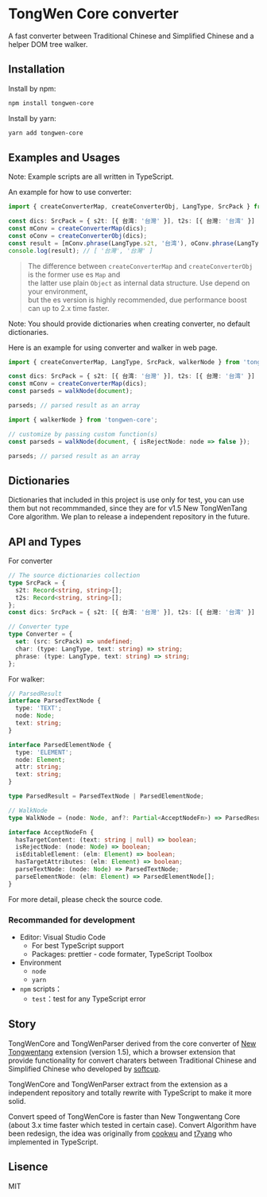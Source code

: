 # TongWen Core converter

A fast converter between Traditional Chinese and Simplified Chinese and a helper DOM tree walker.

## Installation

Install by npm:

```bash
npm install tongwen-core
```

Install by yarn:

```bash
yarn add tongwen-core
```

## Examples and Usages

Note: Example scripts are all written in TypeScript.

An example for how to use converter:

```typescript
import { createConverterMap, createConverterObj, LangType, SrcPack } from 'tongwen-core';

const dics: SrcPack = { s2t: [{ 台湾: '台灣' }], t2s: [{ 台灣: '台湾' }] };
const mConv = createConverterMap(dics);
const oConv = createConverterObj(dics);
const result = [mConv.phrase(LangType.s2t, '台湾'), oConv.phrase(LangType.s2t, '台湾')];
console.log(result); // [ '台灣', '台灣' ]
```

> The difference between `createConverterMap` and `createConverterObj` is the former use es `Map` and <br>
> the latter use plain `Object` as internal data structure. Use depend on your environment, <br>
> but the es version is highly recommended, due performance boost can up to 2.x time faster.

Note: You should provide dictionaries when creating converter, no default dictionaries.

Here is an example for using converter and walker in web page.

```typescript
import { createConverterMap, LangType, SrcPack, walkerNode } from 'tongwen-core';

const dics: SrcPack = { s2t: [{ 台湾: '台灣' }], t2s: [{ 台灣: '台湾' }] };
const mConv = createConverterMap(dics);
const parseds = walkNode(document);

parseds; // parsed result as an array
```

```typescript
import { walkerNode } from 'tongwen-core';

// customize by passing custom function(s)
const parseds = walkNode(document, { isRejectNode: node => false });

parseds; // parsed result as an array
```

## Dictionaries

Dictionaries that included in this project is use only for test, you can use them but not recommmanded, since they are for v1.5 New TongWenTang Core algorithm. We plan to release a independent repository in the future.

## API and Types

For converter

```typescript
// The source dictionaries collection
type SrcPack = {
  s2t: Record<string, string>[];
  t2s: Record<string, string>[];
};
const dics: SrcPack = { s2t: [{ 台湾: '台灣' }], t2s: [{ 台灣: '台湾' }] };

// Converter type
type Converter = {
  set: (src: SrcPack) => undefined;
  char: (type: LangType, text: string) => string;
  phrase: (type: LangType, text: string) => string;
};
```

For walker:

```typescript
// ParsedResult
interface ParsedTextNode {
  type: 'TEXT';
  node: Node;
  text: string;
}

interface ParsedElementNode {
  type: 'ELEMENT';
  node: Element;
  attr: string;
  text: string;
}

type ParsedResult = ParsedTextNode | ParsedElementNode;

// WalkNode
type WalkNode = (node: Node, anf?: Partial<AcceptNodeFn>) => ParsedResult[];

interface AcceptNodeFn {
  hasTargetContent: (text: string | null) => boolean;
  isRejectNode: (node: Node) => boolean;
  isEditableElement: (elm: Element) => boolean;
  hasTargetAttributes: (elm: Element) => boolean;
  parseTextNode: (node: Node) => ParsedTextNode;
  parseElementNode: (elm: Element) => ParsedElementNode[];
}
```

For more detail, please check the source code.

### Recommanded for development

- Editor: Visual Studio Code
  - For best TypeScript support
  - Packages: prettier - code formater, TypeScript Toolbox
- Environment
  - `node`
  - `yarn`
- `npm` scripts：
  - `test`：test for any TypeScript error

## Story

TongWenCore and TongWenParser derived from the core converter of [New Tongwentang](https://github.com/tongwentang/New-Tongwentang-for-Firefox) extension (version 1.5), which a browser extension that provide functionality for convert charaters between Traditional Chinese and Simplified Chinese who developed by [softcup](https://github.com/softcup).

TongWenCore and TongWenParser extract from the extension as a independent repository and totally rewrite with TypeScript to make it more solid.

Convert speed of TongWenCore is faster than New Tongwentang Core (about 3.x time faster which tested in certain case). Convert Algorithm have been redesign, the idea was originally from [cookwu](https://github.com/cookwu) and [t7yang](https://github.com/t7yang) who implemented in TypeScript.

## Lisence

MIT
